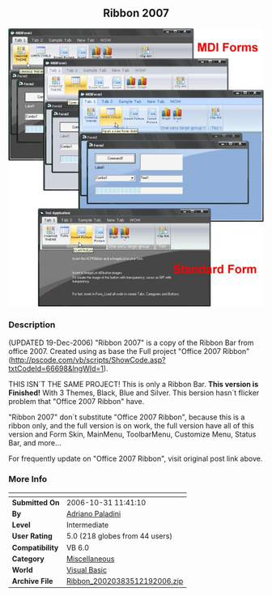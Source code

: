 ﻿<div align="center">

## Ribbon 2007

<img src="PIC200612191158395509.jpg">
</div>

### Description

(UPDATED 19-Dec-2006) "Ribbon 2007" is a copy of the Ribbon Bar from office 2007. Created using as base the Full project "Office 2007 Ribbon" (http://pscode.com/vb/scripts/ShowCode.asp?txtCodeId=66698&lngWId=1).

THIS ISN&#180;T THE SAME PROJECT! This is only a Ribbon Bar. <b>This version is Finished!</b> With 3 Themes, Black, Blue and Silver. This bersion hasn&#180;t flicker problem that "Office 2007 Ribbon" have.

"Ribbon 2007" don&#180;t substitute "Office 2007 Ribbon", because this is a ribbon only, and the full version is on work, the full version have all of this version and Form Skin, MainMenu, ToolbarMenu, Customize Menu, Status Bar, and more...

For frequently update on "Office 2007 Ribbon", visit original post link above.
 
### More Info
 


<span>             |<span>
---                |---
**Submitted On**   |2006-10-31 11:41:10
**By**             |[Adriano Paladini](https://github.com/Planet-Source-Code/PSCIndex/blob/master/ByAuthor/adriano-paladini.md)
**Level**          |Intermediate
**User Rating**    |5.0 (218 globes from 44 users)
**Compatibility**  |VB 6\.0
**Category**       |[Miscellaneous](https://github.com/Planet-Source-Code/PSCIndex/blob/master/ByCategory/miscellaneous__1-1.md)
**World**          |[Visual Basic](https://github.com/Planet-Source-Code/PSCIndex/blob/master/ByWorld/visual-basic.md)
**Archive File**   |[Ribbon\_20020383512192006\.zip](https://github.com/Planet-Source-Code/adriano-paladini-ribbon-2007__1-66951/archive/master.zip)








